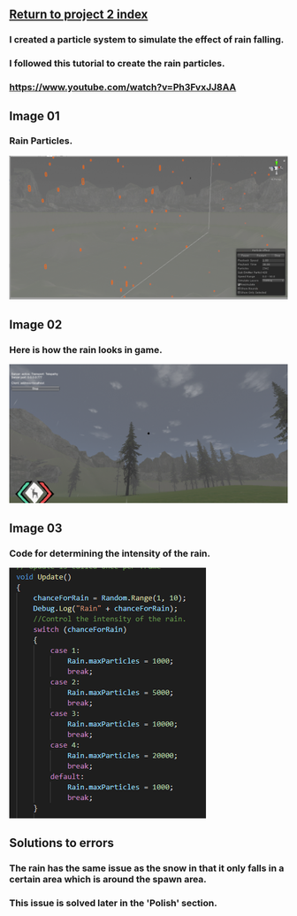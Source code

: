 ## <a href="project2">Return to project 2 index</a>

### I created a particle system to simulate the effect of rain falling.
### I followed this tutorial to create the rain particles.
### <a href="https://www.youtube.com/watch?v=Ph3FvxJJ8AA">https://www.youtube.com/watch?v=Ph3FvxJJ8AA</a>

## Image 01

### Rain Particles.
<img src="images/rain01.PNG" alt="">

## Image 02

### Here is how the rain looks in game.
<img src="images/rain02.png" alt="">

## Image 03

### Code for determining the intensity of the rain.
<img src="images/rain-script.PNG" alt="">



## Solutions to errors

### The rain has the same issue as the snow in that it only falls in a certain area which is around the spawn area.

### This issue is solved later in the 'Polish' section.